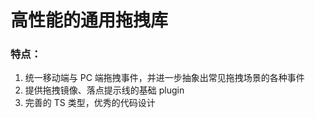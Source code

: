 # 高性能的通用拖拽库

### 特点：

1. 统一移动端与 PC 端拖拽事件，并进一步抽象出常见拖拽场景的各种事件
2. 提供拖拽镜像、落点提示线的基础 plugin
3. 完善的 TS 类型，优秀的代码设计
